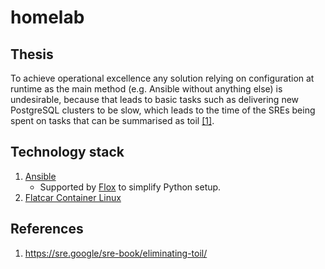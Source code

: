 # homelab

## Thesis

To achieve operational excellence any solution relying on configuration at runtime as the main method (e.g. Ansible without anything else) is undesirable, because that leads to basic tasks such as delivering new PostgreSQL clusters to be slow, which leads to the time of the SREs being spent on tasks that can be summarised as toil [\[1\]](https://sre.google/sre-book/eliminating-toil/).

## Technology stack

1. [Ansible](https://docs.ansible.com/ansible/latest/getting_started/index.html)
   - Supported by [Flox](https://flox.dev) to simplify Python setup.
2. [Flatcar Container Linux](https://www.flatcar.org)

## References

1. https://sre.google/sre-book/eliminating-toil/
